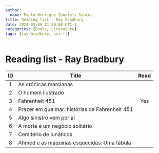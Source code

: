 ```yaml
---
author:
  name: Paulo Henrique Zanoteli Santos
title: Reading list - Ray Bradbury
date: 2024-03-09 21:20:00 UTC-3
categories: [Books, Literature]
tags: [ray-bradbury, sci-fi]
---
```


# Reading list - Ray Bradbury

| ID  | Title                                          | Read |
|:---:| ---------------------------------------------- |:----:|
| 1   | As crônicas marcianas                          |      |
| 2   | O homem ilustrado                              |      |
| 3   | Fahrenheit 451                                 |  Yes |
| 4   | Prazer em queimar: histórias de Fahrenheit 451 |      |
| 5   | Algo sinistro vem por aí                       |      |
| 6   | A morte é um negócio solitário                 |      |
| 7   | Cemitério de lunáticos                         |      |
| 8   | Ahmed e as máquinas esquecidas: Uma fábula     |      |
